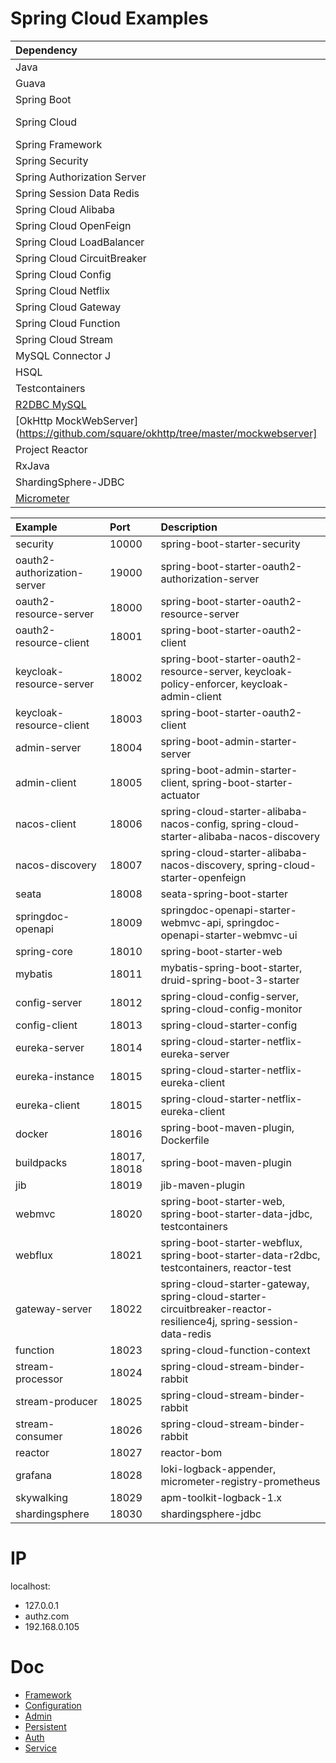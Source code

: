 # Spring Cloud Examples

| Dependency                                                                         | Version         |
|:-----------------------------------------------------------------------------------|:----------------|
| Java                                                                               | 17              |
| Guava                                                                              | 33.4.0-jre      |
| Spring Boot                                                                        | 3.4.0           |
| Spring Cloud                                                                       | 2024.0.0, 4.2.0 |
| Spring Framework                                                                   | 6.2.0           |
| Spring Security                                                                    | 6.4.1           |
| Spring Authorization Server                                                        | 1.4.0           |
| Spring Session Data Redis                                                          | 3.4.0           |
| Spring Cloud Alibaba                                                               | 2023.0.3.2      |
| Spring Cloud OpenFeign                                                             | 4.2.0           |
| Spring Cloud LoadBalancer                                                          | 4.2.0           |
| Spring Cloud CircuitBreaker                                                        | 3.2.0           |
| Spring Cloud Config                                                                | 4.2.0           |
| Spring Cloud Netflix                                                               | 4.2.0           |
| Spring Cloud Gateway                                                               | 4.2.0           |
| Spring Cloud Function                                                              | 4.2.0           |
| Spring Cloud Stream                                                                | 4.2.0           |
| MySQL Connector J                                                                  | 8.0.32          |
| HSQL                                                                               | 2.7.4           |
| Testcontainers                                                                     | 1.20.6          |
| [R2DBC MySQL](https://github.com/asyncer-io/r2dbc-mysql)                           | 1.4.0           |
| [OkHttp MockWebServer](https://github.com/square/okhttp/tree/master/mockwebserver] | 4.12.0          |
| Project Reactor                                                                    | 3.7.0           |
| RxJava                                                                             | 3.1.10          |
| ShardingSphere-JDBC                                                                | 5.5.2           |
| [Micrometer](https://micrometer.io/)                                               | 1.14.1          |

| Example                     | Port         | Description                                                                                                       |
|:----------------------------|:-------------|:------------------------------------------------------------------------------------------------------------------|
| security                    | 10000        | spring-boot-starter-security                                                                                      |
| oauth2-authorization-server | 19000        | spring-boot-starter-oauth2-authorization-server                                                                   |
| oauth2-resource-server      | 18000        | spring-boot-starter-oauth2-resource-server                                                                        |
| oauth2-resource-client      | 18001        | spring-boot-starter-oauth2-client                                                                                 |
| keycloak-resource-server    | 18002        | spring-boot-starter-oauth2-resource-server, keycloak-policy-enforcer, keycloak-admin-client                       |
| keycloak-resource-client    | 18003        | spring-boot-starter-oauth2-client                                                                                 |
| admin-server                | 18004        | spring-boot-admin-starter-server                                                                                  |
| admin-client                | 18005        | spring-boot-admin-starter-client, spring-boot-starter-actuator                                                    |
| nacos-client                | 18006        | spring-cloud-starter-alibaba-nacos-config, spring-cloud-starter-alibaba-nacos-discovery                           |
| nacos-discovery             | 18007        | spring-cloud-starter-alibaba-nacos-discovery, spring-cloud-starter-openfeign                                      |
| seata                       | 18008        | seata-spring-boot-starter                                                                                         |
| springdoc-openapi           | 18009        | springdoc-openapi-starter-webmvc-api, springdoc-openapi-starter-webmvc-ui                                         |
| spring-core                 | 18010        | spring-boot-starter-web                                                                                           |
| mybatis                     | 18011        | mybatis-spring-boot-starter, druid-spring-boot-3-starter                                                          |
| config-server               | 18012        | spring-cloud-config-server, spring-cloud-config-monitor                                                           |
| config-client               | 18013        | spring-cloud-starter-config                                                                                       |
| eureka-server               | 18014        | spring-cloud-starter-netflix-eureka-server                                                                        |
| eureka-instance             | 18015        | spring-cloud-starter-netflix-eureka-client                                                                        |
| eureka-client               | 18015        | spring-cloud-starter-netflix-eureka-client                                                                        |
| docker                      | 18016        | spring-boot-maven-plugin, Dockerfile                                                                              |
| buildpacks                  | 18017, 18018 | spring-boot-maven-plugin                                                                                          |
| jib                         | 18019        | jib-maven-plugin                                                                                                  |
| webmvc                      | 18020        | spring-boot-starter-web, spring-boot-starter-data-jdbc, testcontainers                                            |
| webflux                     | 18021        | spring-boot-starter-webflux, spring-boot-starter-data-r2dbc, testcontainers, reactor-test                         |
| gateway-server              | 18022        | spring-cloud-starter-gateway, spring-cloud-starter-circuitbreaker-reactor-resilience4j, spring-session-data-redis |
| function                    | 18023        | spring-cloud-function-context                                                                                     |
| stream-processor            | 18024        | spring-cloud-stream-binder-rabbit                                                                                 |
| stream-producer             | 18025        | spring-cloud-stream-binder-rabbit                                                                                 |
| stream-consumer             | 18026        | spring-cloud-stream-binder-rabbit                                                                                 |
| reactor                     | 18027        | reactor-bom                                                                                                       |
| grafana                     | 18028        | loki-logback-appender, micrometer-registry-prometheus                                                             |
| skywalking                  | 18029        | apm-toolkit-logback-1.x                                                                                           |
| shardingsphere              | 18030        | shardingsphere-jdbc                                                                                               |

# IP

localhost:

- 127.0.0.1
- authz.com
- 192.168.0.105

# Doc

- [Framework](./doc/Framework.md)
- [Configuration](./doc/Configuration.md)
- [Admin](./doc/Admin.md)
- [Persistent](./doc/Persistent.md)
- [Auth](./doc/Auth.md)
- [Service](./doc/Service.md)
